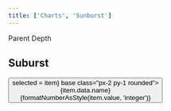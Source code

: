 ```yaml
---
title: ['Charts', 'Sunburst']
---
```


<script lang="ts">
	import { hierarchy } from 'd3-hierarchy';
	import { scaleSequential, scaleOrdinal } from 'd3-scale';
	import * as chromatic from 'd3-scale-chromatic';
	import { hsl } from 'd3-color';

	import { Breadcrumb, Button, Field, Tabs, Tab } from 'svelte-ux';
	import { formatNumberAsStyle } from 'svelte-ux/utils/number';

	import Chart, { Svg } from '$lib/components/Chart.svelte';
	import Arc from '$lib/components/Arc.svelte';
	import Bounds from '$lib/components/Bounds.svelte';
	import Group from '$lib/components/Group.svelte';
	import Text from '$lib/components/Text.svelte';
	import Partition from '$lib/components/Partition.svelte';
	import { findAncestor } from '$lib/utils/hierarchy';

	import Preview from '$lib/docs/Preview.svelte';

	import { complexData } from './data/hierarchy';

	const complexHierarchy = hierarchy(complexData)
		.sum((d) => d.value)
		// .sort((a, b) => b.value - a.value);
		.sort((a, b) => b.height - a.height || (b.value ?? 0) - (a.value ?? 0));

	let colorBy = 'parent';

	let selected = complexHierarchy; // select root initially

	const sequentialColor = scaleSequential([4, -1], chromatic.interpolateGnBu)
	// filter out hard to see yellow and green
	const ordinalColor = scaleOrdinal(chromatic.schemeSpectral[9].filter(c => hsl(c).h < 60 || hsl(c).h > 90))
	// const ordinalColor = scaleOrdinal(chromatic.schemeCategory10)

	function getNodeColor(node, colorBy) {
		switch (colorBy) {
			case 'children':
				return node.children ? '#ccc' : '#ddd'
			case 'depth':
				return sequentialColor(node.depth);
			case 'parent':
				const colorParent = findAncestor(node, n => n.depth === 1)
				return colorParent ? hsl(ordinalColor((colorParent).data.name)).brighter(node.depth * .3) : '#ddd'
		}
	}
</script>

<div class="grid grid-flow-col gap-4 mb-4">
	<div class="grid grid-cols-[1fr,1fr] gap-2">
		<Field label="Color By">
			<Tabs bind:selected={colorBy} contained class="w-full">
				<div class="tabList w-full border h-8">
					<Tab value="parent">Parent</Tab>
					<Tab value="depth">Depth</Tab>
				</div>
			</Tabs>
		</Field>
	</div>
</div>

## Suburst

<Preview>
	<Breadcrumb items={selected?.ancestors().reverse() ?? []}>
		<Button slot="item" let:item on:click={() => selected = item} base class="px-2 py-1 rounded">
			<div class="text-left">
				<div class="text-sm">{item.data.name}</div>
				<div class="text-xs text-black/50">{formatNumberAsStyle(item.value, 'integer')}</div>
			</div>
		</Button>
	</Breadcrumb>
	<div class="h-[600px] p-4 border rounded">
		<Chart data={complexHierarchy}>
			<Svg>
				<Bounds
					let:xScale
					let:yScale
					domain={{ x0: selected?.x0 ?? 0, x1: selected?.x1 ?? 1, y0: selected?.y0 ?? 0, y1: 1 }}
					range={({ height }) => ({ x0: 0, x1: 2 * Math.PI, y0: selected?.y0 ? 20 : 0, y1: height / 2 })}
				>
					<Partition size={[1,1]} let:nodes>
						<Group center>
							{#each nodes as node}
								{@const nodeColor = getNodeColor(node, colorBy)}
								<Arc
									value={node.value}
									startAngle={Math.max(0, Math.min(2 * Math.PI, xScale(node.x0)))}
									endAngle={Math.max(0, Math.min(2 * Math.PI, xScale(node.x1)))}
									innerRadius={Math.max(0, yScale(node.y0))}
									outerRadius={Math.max(0, yScale(node.y1))}
									fill={nodeColor}
									_stroke={hsl(nodeColor).darker(colorBy === 'children' ? 0.5 : 1)}
									stroke="hsl(0 0% 30%)"
									let:centroid
									on:click={() => {
										selected = node;
									}}
								>
									<!-- <text x={centroid[0]} y={centroid[1]}>{node.data.name}</text> -->
								</Arc>
							{/each}
						</Group>
					</Partition>
				</Bounds>
			</Svg>
		</Chart>
	</div>
</Preview>
